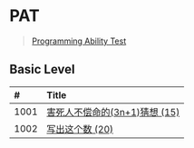 # PAT
> [Programming Ability Test](https://www.patest.cn/)

## Basic Level
| #    | Title                                    | 
| :--- | :--------------------------------------- | 
| 1001 | [害死人不偿命的(3n+1)猜想 (15)][1001]      | 
| 1002 | [写出这个数 (20)][1002]                   | 
                 
                 

[1001]: https://github.com/relish-wang/PAT/blob/master/note/1001/README.md
[1002]: https://github.com/relish-wang/PAT/blob/master/note/1002/README.md